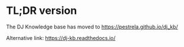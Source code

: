 
# TL;DR version

The DJ Knowledge base has moved to <https://pestrela.github.io/dj_kb/>

Alternative link: <https://dj-kb.readthedocs.io/>





